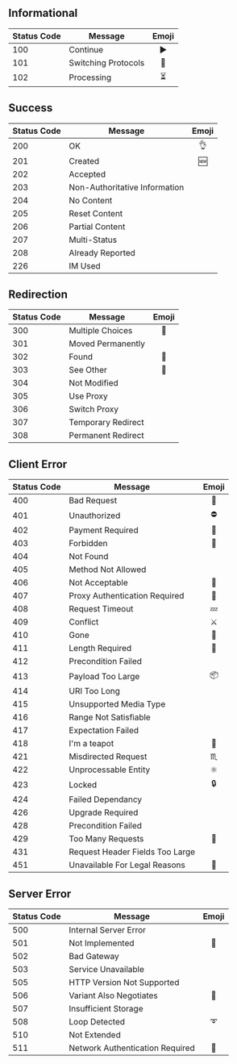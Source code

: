 ## Informational

| Status Code   | Message                         | Emoji |
| ------------- | -------------                   |:-----:|
| 100           | Continue                        |   ▶️   |
| 101           | Switching Protocols             |   🔀   |
| 102           | Processing                      |   ⏳   |

## Success

| Status Code   | Message                         | Emoji |
| ------------- | -------------                   |:-----:|
| 200           | OK                              |   👌  |
| 201           | Created                         |  🆕   |
| 202           | Accepted                        |       |
| 203           | Non-Authoritative Information   |       |
| 204           | No Content                      |       |
| 205           | Reset Content                   |       |
| 206           | Partial Content                 |       |
| 207           | Multi-Status                    |       |
| 208           | Already Reported                |       |
| 226           | IM Used                         |       |

## Redirection

| Status Code   | Message                         | Emoji |
| ------------- | -------------                   |:-----:|
| 300           | Multiple Choices                |  🔱   |
| 301           | Moved Permanently               |       |
| 302           | Found                           |  💁   |
| 303           | See Other                       |  👀   |
| 304           | Not Modified                    |       |
| 305           | Use Proxy                       |       |
| 306           | Switch Proxy                    |       |
| 307           | Temporary Redirect              |       |
| 308           | Permanent Redirect              |       |


## Client Error

| Status Code   | Message                         | Emoji |
| ------------- | -------------                   |:-----:|
| 400           | Bad Request                     |  🙅   |
| 401           | Unauthorized                    |   ⛔  |
| 402           | Payment Required                |   💸  |
| 403           | Forbidden                       |   🚫  |
| 404           | Not Found                       |       |
| 405           | Method Not Allowed              |       |
| 406           | Not Acceptable                  |   🍋   |
| 407           | Proxy Authentication Required   |   🛂   |
| 408           | Request Timeout                 |  💤   |
| 409           | Conflict                        |  ⚔️   |
| 410           | Gone                            |  💨   |
| 411           | Length Required                 |  📏   |
| 412           | Precondition Failed             |       |
| 413           | Payload Too Large               |  📦   |
| 414           | URI Too Long                    |       |
| 415           | Unsupported Media Type          |       |
| 416           | Range Not Satisfiable           |       |
| 417           | Expectation Failed              |       |
| 418           | I'm a teapot                    |   🍵  |
| 421           | Misdirected Request             |  ♏️   |
| 422           | Unprocessable Entity            |  ⚛️   |
| 423           | Locked                          |   🔒  |
| 424           | Failed Dependancy               |       |
| 426           | Upgrade Required                |       |
| 428           | Precondition Failed             |       |
| 429           | Too Many Requests               |  🎉   |
| 431           | Request Header Fields Too Large |       |
| 451           | Unavailable For Legal Reasons   |   🙊  |
## Server Error

| Status Code   | Message                         | Emoji |
| ------------- | -------------                   |:-----:|
| 500           | Internal Server Error           |       |
| 501           | Not Implemented                 |  🚧   |
| 502           | Bad Gateway                     |       |
| 503           | Service Unavailable             |       |
| 505           | HTTP Version Not Supported      |       |
| 506           | Variant Also Negotiates         |  💬   |
| 507           | Insufficient Storage            |       |
| 508           | Loop Detected                   |  ➰   |
| 510           | Not Extended                    |       |
| 511           | Network Authentication Required |  📶️   |
